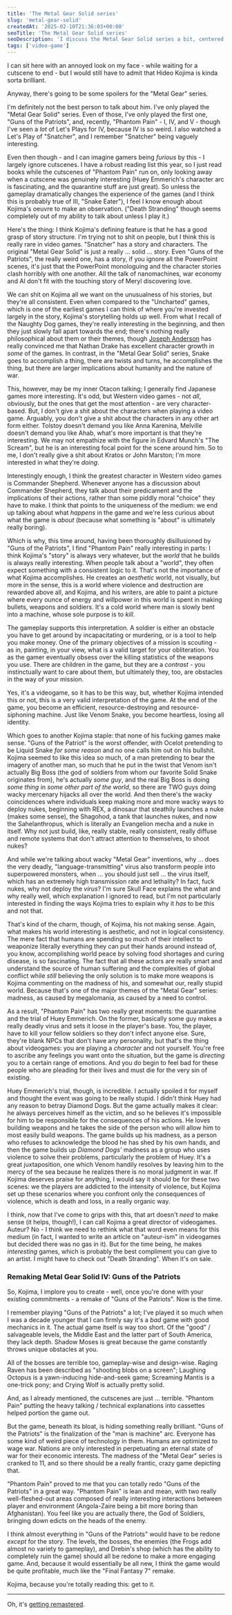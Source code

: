 ```yaml
---
title: 'The Metal Gear Solid series'
slug: 'metal-gear-solid'
createdAt: '2025-02-10T21:36:03+00:00'
seoTitle: 'The Metal Gear Solid series'
seoDescription: 'I discuss the Metal Gear Solid series a bit, centered around Phantom Pain (2015).'
tags: ['video-game']
---
```


I can sit here with an annoyed look on my face - while waiting for a cutscene to end - but I would still have to admit that Hideo Kojima is kinda sorta brilliant.

Anyway, there's going to be some spoilers for the "Metal Gear" series.

I'm definitely not the best person to talk about him. I've only played the "Metal Gear Solid" series. Even of those, I've only played the first one, "Guns of the Patriots", and, recently, "Phantom Pain" - I, IV, and V - though I've seen a _lot_ of Let's Plays for IV, because IV is so weird. I also watched a Let's Play of "Snatcher", and I remember "Snatcher" being vaguely interesting.

Even then though - and I can imagine gamers being _furious_ by this - I largely ignore cutscenes. I have a robust reading list this year, so I just read books while the cutscenes of "Phantom Pain" run on, only looking away when a cutscene was genuinely interesting (Huey Emmerich's character arc is fascinating, and the quarantine stuff are just great). So unless the gameplay dramatically changes the experience of the games (and I think this is probably true of III, "Snake Eater"), I feel I know enough about Kojima's oeuvre to make an observation. ("Death Stranding" though seems completely out of my ability to talk about unless I play it.)

Here's the thing: I think Kojima's defining feature is that he has a good grasp of story structure. I'm trying not to shit on people, but I think this is really rare in video games. "Snatcher" has a story and characters. The original "Metal Gear Solid" is just a really ... solid ... story. Even "Guns of the Patriots", the really weird one, has a story, if you ignore all the PowerPoint scenes, it's just that the PowerPoint monologuing and the character stories clash horribly with one another. All the talk of nanomachines, war economy and AI don't fit with the touching story of Meryl discovering love.

We can shit on Kojima all we want on the unusualness of his stories, but they're all consistent. Even when compared to the "Uncharted" games, which is one of the earliest games I can think of where you're invested largely in the story, Kojima's storytelling holds up well. From what I recall of the Naughty Dog games, they're really interesting in the beginning, and then they just slowly fall apart towards the end; there's nothing really philosophical about them or their themes, though [Joseph Anderson](https://www.youtube.com/watch?v=ma4DJbvO84I&pp=ygUZam9zZXBoIGFuZGVyc29uIHVuY2hhcnRlZA%3D%3D) has really convinced me that Nathan Drake has excellent character growth in _some_ of the games. In contrast, in the "Metal Gear Solid" series, Snake goes to accomplish a thing, there are twists and turns, he accomplishes the thing, but there are larger implications about humanity and the nature of war.

This, however, may be my inner Otacon talking; I generally find Japanese games more interesting. It's odd, but Western video games - not _all_, obviously, but the ones that get the most attention - are very character-based. But, I don't give a shit about the characters when playing a video game. Arguably, you don't give a shit about the characters in any other art form either. Tolstoy doesn't demand you like Anna Karenina, Melville doesn't demand you like Ahab, what's more important is that they're interesting. We may not empathize with the figure in Edvard Munch's "The Scream", but he is an interesting focal point for the scene around him. So to me, I don't really give a shit about Kratos or John Marston; I'm more interested in what they're _doing_.

Interestingly enough, I think the greatest character in Western video games is Commander Shepherd. Whenever anyone has a discussion about Commander Shepherd, they talk about their predicament and the implications of their actions, rather than some piddly moral "choice" they have to make. I think that points to the uniqueness of the medium: we end up talking about what _happens_ in the game and we're less curious about what the game is _about_ (because what something is "about" is ultimately really boring).

Which is why, this time around, having been thoroughly disillusioned by "Guns of the Patriots", I find "Phantom Pain" really interesting in parts: I think Kojima's "story" is always very whatever, but the _world_ that he builds is always really interesting. When people talk about a "world", they often expect something with a consistent logic to it. That's not the importance of what Kojima accomplishes. He creates an _aesthetic_ world, not visually, but more in the sense, this is a world where violence and destruction are rewarded above all, and Kojima, and his writers, are able to paint a picture where every ounce of energy and willpower in this world is spent in making bullets, weapons and soldiers. It's a cold world where man is slowly bent into a machine, whose sole purpose is to _kill_.

The gameplay supports this interpretation. A soldier is either an obstacle you have to get around by incapacitating or murdering, or is a tool to help you make money. One of the primary objectives of a mission is scouting - as in, painting, in your view, what is a valid target for your obliteration. You as the gamer eventually obsess over the killing statistics of the weapons you use. There are children in the game, but they are a _contrast_ - you instinctually want to care about them, but ultimately they, too, are obstacles in the way of your mission.

Yes, it's a videogame, so it has to be this way, but, whether Kojima intended this or not, this is a very valid interpretation of the game. At the end of the game, you become an efficient, resource-destroying and resource-siphoning machine. Just like Venom Snake, you become heartless, losing all identity.

Which goes to another Kojima staple: that none of his fucking games make sense. "Guns of the Patriot" is the worst offender, with Ocelot pretending to be Liquid Snake _for some reason_ and no one calls him out on his bullshit. Kojima seemed to like this idea so much, of a man pretending to bear the imagery of another man, so much that he put in the twist that Venom isn't actually Big Boss (the god of soldiers from whom our favorite Solid Snake originates from), he's actually _some guy_, and the real Big Boss is doing _some thing_ in _some other part of the world_, so there are TWO guys doing wacky mercenary hijacks all over the world. And then there's the wacky coincidences where individuals keep making more and more wacky ways to deploy nukes, beginning with REX, a dinosaur that steathily launches a nuke (makes some sense), the Shagohod, a tank that launches nukes, and now the Sahelanthropus, which is literally an Evangelion mecha and a nuke in itself. Why not just build, like, really stable, really consistent, really diffuse and remote systems that don't attract attention to themselves, to shoot nukes?

And while we're talking about wacky "Metal Gear" inventions, why ... does the very deadly, "language-transmitting" virus also transform people into superpowered monsters, when ... you should just sell ... the virus itself, which has an extremely high transmission rate and lethality? In fact, fuck nukes, why not deploy the _virus_? I'm sure Skull Face explains the what and why really well, which explanation I ignored to read, but I'm not particularly interested in finding the ways Kojima tries to explain why it _has_ to be this and not that.

That's kind of the charm, though, of Kojima, his not making sense. Again, what makes his world interesting is aesthetic, and not in logical consistency. The mere fact that humans are spending so much of their intellect to weaponize literally everything they can put their hands around instead of, you know, accomplishing world peace by solving food shortages and curing disease, is so fascinating. The fact that all these actors are really smart and understand the source of human suffering and the complexities of global conflict while _still_ believing the only solution is to make more weapons is Kojima commenting on the madness of his, and somewhat our, really stupid world. Because that's one of the major themes of the "Metal Gear" series: madness, as caused by megalomania, as caused by a need to control.

As a result, "Phantom Pain" has two really great moments: the quarantine and the trial of Huey Emmerich. On the former, basically some guy makes a really deadly virus and sets it loose in the player's base. You, the player, have to kill your fellow soldiers so they don't infect anyone else. Sure, they're blank NPCs that don't have any personality, but that's the thing about videogames: you are playing a _character_ and not yourself. You're free to ascribe any feelings you want onto the situation, but the game is _directing_ you to a certain range of emotions. And you do begin to feel bad for these people who are pleading for their lives and must die for the very sin of existing.

Huey Emmerich's trial, though, is incredible. I actually spoiled it for myself and thought the event was going to be really stupid. I didn't think Huey had any reason to betray Diamond Dogs. But the game actually makes it clear: he always perceives himelf as the victim, and so he believes it's impossible for him to be responsible for the consequences of his actions. He loves building weapons and he takes the side of the person who will allow him to most easily build weapons. The game builds up his madness, as a person who refuses to acknowledge the blood he has shed by his own hands, and then the game builds up _Diamond Dogs'_ madness as a group who uses violence to solve their problems, particularly the problem of Huey. It's a great juxtaposition, one which Venom handily resolves by leaving him to the mercy of the sea because he realizes there is no moral judgment in war. If Kojima deserves praise for anything, I would say it should be for these two scenes: we the players are addicted to the intensity of violence, but Kojima set up these scenarios where you confront only the consequences of violence, which is death and loss, in a really organic way.

I think, now that I've come to grips with this, that art doesn't _need_ to make sense (it helps, though!), I can call Kojima a great director of videogames. Auteur? No - I think we need to rethink what that word even means for this medium (in fact, I wanted to write an article on "auteur-ism" in videogames but decided there was no gas in it). But for the time being, he makes _interesting_ games, which is probably the best compliment you can give to an artist. I might have to check out "Death Stranding". When it's on sale.

### Remaking Metal Gear Solid IV: Guns of the Patriots

So, Kojima, I implore you to create - well, once you're done with your existing commitments - a remake of "Guns of the Patriots". Now is the time.

I remember playing "Guns of the Patriots" a lot; I've played it so much when I was a decade younger that I can firmly say it's a _bad_ game with good mechanics in it. The actual game itself is way too short. Of the "good" / salvageable levels, the Middle East and the latter part of South America, they lack depth. Shadow Moses is great because the game constantly throws unique obstacles at you.

All of the bosses are terrible too, gameplay-wise and design-wise. Raging Raven has been described as "shooting blobs on a screen"; Laughing Octopus is a yawn-inducing hide-and-seek game; Screaming Mantis is a one-trick pony; and Crying Wolf is actually pretty solid.

And, as I already mentioned, the cutscenes are just ... terrible. "Phantom Pain" putting the heavy talking / technical explanations into cassettes helped portion the game out.

But the game, beneath its bloat, is hiding something really brilliant. "Guns of the Patriots" is the finalization of the "man is machine" arc. Everyone has some kind of weird piece of technology in them. Humans are optimized to wage war. Nations are only interested in perpetuating an eternal state of war for their economic interests. The madness of the "Metal Gear" series is cranked to 11, and so there should be a really frantic, crazy game depicting that.

"Phantom Pain" proved to me that you can totally redo "Guns of the Patriots" in a great way. "Phantom Pain" is lean and mean, with two really well-fleshed-out areas composed of really interesting interactions between player and environment (Angola-Zaire being a bit more boring than Afghanistan). You feel like you are actually there, the God of Soldiers, bringing down edicts on the heads of the enemy.

I think almost everything in "Guns of the Patriots" would have to be redone _except_ for the story. The levels, the bosses, the enemies (the Frogs add almost no variety to gameplay), and Drebin's shop (which has the ability to completely ruin the game) should all be redone to make a more engaging game. And, because it would essentially be all new, I think the game would be quite profitable, much like the "Final Fantasy 7" remake.

Kojima, because you're totally reading this: get to it.

---

Oh, it's [getting remastered](https://9meters.com/entertainment/games/metal-gear-solid-4-coming-to-ps5-and-xbox).

